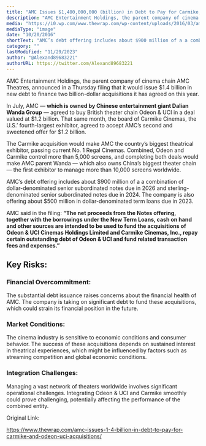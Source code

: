 ```yaml
---
title: "AMC Issues $1,400,000,000 (billion) in Debt to Pay for Carmike, Odeon Acquisitions"
description: "AMC Entertainment Holdings, the parent company of cinema chain AMC Theatres, announced in a Thursday filing that it would issue $1.4 billion in new debt to finance two billion-dollar acquisitions it has agreed on this year."
media: "https://i0.wp.com/www.thewrap.com/wp-content/uploads/2016/03/amc-theatres.jpg?w=617&ssl=1"
mediaType: "image"
date: "10/20/2016"
shortText: "AMC’s debt offering includes about $900 million of a a combination of dollar-denominated senior subordinated notes due in 2026 and sterling-denominated senior subordinated notes due in 2024. The company is also offering about $500 million in dollar-denominated term loans due in 2023.he acquisitions aim to position Wanda, the chinese parent company of AMC, as the first exhibitor to manage over 10,000 screens globally."
category: ""
lastModified: "11/29/2023"
author: "@Alexand89683221"
authorURL: https://twitter.com/Alexand89683221
---
```


AMC Entertainment Holdings, the parent company of cinema chain AMC Theatres, announced in a Thursday filing that it would issue $1.4 billion in new debt to finance two billion-dollar acquisitions it has agreed on this year.

In July, AMC — **which is owned by Chinese entertainment giant Dalian Wanda Group** — agreed to buy British theater chain Odeon & UCI in a deal valued at $1.2 billion. That same month, the board of Carmike Cinemas, the U.S.’ fourth-largest exhibitor, agreed to accept AMC’s second and sweetened offer for $1.2 billion.

The Carmike acquisition would make AMC the country’s biggest theatrical exhibitor, passing current No. 1 Regal Cinemas. Combined, Odeon and Carmike control more than 5,000 screens, and completing both deals would make AMC parent Wanda — which also owns China’s biggest theater chain — the first exhibitor to manage more than 10,000 screens worldwide.

AMC’s debt offering includes about $900 million of a a combination of dollar-denominated senior subordinated notes due in 2026 and sterling-denominated senior subordinated notes due in 2024. The company is also offering about $500 million in dollar-denominated term loans due in 2023.

AMC said in the filing:
**“The net proceeds from the Notes offering, together with the borrowings under the New Term Loans, cash on hand and other sources are intended to be used to fund the acquisitions of Odeon & UCI Cinemas Holdings Limited and Carmike Cinemas, Inc., repay certain outstanding debt of Odeon & UCI and fund related transaction fees and expenses.”**

## Key Risks:

### Financial Overcommitment: 
The substantial debt issuance raises concerns about the financial health of AMC. The company is taking on significant debt to fund these acquisitions, which could strain its financial position in the future.

### Market Conditions: 
The cinema industry is sensitive to economic conditions and consumer behavior. The success of these acquisitions depends on sustained interest in theatrical experiences, which might be influenced by factors such as streaming competition and global economic conditions.

### Integration Challenges: 
Managing a vast network of theaters worldwide involves significant operational challenges. Integrating Odeon & UCI and Carmike smoothly could prove challenging, potentially affecting the performance of the combined entity.

Original Link:

https://www.thewrap.com/amc-issues-1-4-billion-in-debt-to-pay-for-carmike-and-odeon-uci-acquisitions/